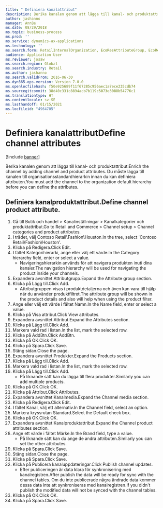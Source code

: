 ```yaml
---
title: " Definiera kanalattribut"
description: Berika kanalen genom att lägga till kanal- och produktattribut.
author: jashanno
manager: AnnBe
ms.date: 08/29/2018
ms.topic: business-process
ms.prod: ''
ms.service: dynamics-ax-applications
ms.technology: ''
ms.search.form: RetailInternalOrganization, EcoResAttributeGroup, EcoResAttributeGroupAttribute, RetailAddChannelItems, RetailCatalogProductAttributeValue, RetailMedia
audience: Application User
ms.reviewer: josaw
ms.search.region: Global
ms.search.industry: Retail
ms.author: jashanno
ms.search.validFrom: 2016-06-30
ms.dyn365.ops.version: Version 7.0.0
ms.openlocfilehash: f50e925689f11f67285c956aec1a7ece235cdb74
ms.sourcegitcommit: 38d40c331c8894acb7b119c5073e3088b54776c1
ms.translationtype: HT
ms.contentlocale: sv-SE
ms.lasthandoff: 01/15/2021
ms.locfileid: "4964705"
---
```

# <a name="define-channel-attributes"></a><span data-ttu-id="7a961-103"> Definiera kanalattribut</span><span class="sxs-lookup"><span data-stu-id="7a961-103">Define channel attributes</span></span>

[!include [banner](../includes/banner.md)]

<span data-ttu-id="7a961-104">Berika kanalen genom att lägga till kanal- och produktattribut.</span><span class="sxs-lookup"><span data-stu-id="7a961-104">Enrich the channel by adding channel and product attributes.</span></span> <span data-ttu-id="7a961-105">Du måste lägga till kanalen till organisationsstandardhierarkin innan du kan definiera attributen.</span><span class="sxs-lookup"><span data-stu-id="7a961-105">You must add the channel to the organization default hierarchy before you can define the attributes.</span></span>


## <a name="define-channel-product-attribute"></a><span data-ttu-id="7a961-106">Definiera kanalproduktattribut.</span><span class="sxs-lookup"><span data-stu-id="7a961-106">Define channel product attribute.</span></span>
1. <span data-ttu-id="7a961-107">Gå till Butik och handel > Kanalinställningar > Kanalkategorier och produktattribut.</span><span class="sxs-lookup"><span data-stu-id="7a961-107">Go to Retail and Commerce > Channel setup > Channel categories and product attributes.</span></span>
2. <span data-ttu-id="7a961-108">I trädet, välj Contoso Retail\Fashion\Houston.</span><span class="sxs-lookup"><span data-stu-id="7a961-108">In the tree, select 'Contoso Retail\Fashion\Houston'.</span></span>
3. <span data-ttu-id="7a961-109">Klicka på Redigera.</span><span class="sxs-lookup"><span data-stu-id="7a961-109">Click Edit.</span></span>
4. <span data-ttu-id="7a961-110">I fältet Kategorihierarki, ange eller välj ett värde.</span><span class="sxs-lookup"><span data-stu-id="7a961-110">In the Category hierarchy field, enter or select a value.</span></span>
    * <span data-ttu-id="7a961-111">Navigeringshierarkin används för att navigera produkten inuti dina kanaler.</span><span class="sxs-lookup"><span data-stu-id="7a961-111">The navigation hierarchy will be used for navigating the product inside your channels.</span></span>  
5. <span data-ttu-id="7a961-112">Expandera avsnittet Attributgrupp.</span><span class="sxs-lookup"><span data-stu-id="7a961-112">Expand the Attribute group section.</span></span>
6. <span data-ttu-id="7a961-113">Klicka på Lägg till.</span><span class="sxs-lookup"><span data-stu-id="7a961-113">Click Add.</span></span>
    * <span data-ttu-id="7a961-114">Attributgruppen visas i produktdetaljerna och även kan vara till hjälp när du använder produktfiltret.</span><span class="sxs-lookup"><span data-stu-id="7a961-114">The attribute group will be shown in the product details and also will help when using the product filter.</span></span>  
7. <span data-ttu-id="7a961-115">Ange eller välj ett värde i fältet Namn.</span><span class="sxs-lookup"><span data-stu-id="7a961-115">In the Name field, enter or select a value.</span></span>
8. <span data-ttu-id="7a961-116">Klicka på Visa attribut.</span><span class="sxs-lookup"><span data-stu-id="7a961-116">Click View attributes.</span></span>
9. <span data-ttu-id="7a961-117">Expandera avsnittet Attribut.</span><span class="sxs-lookup"><span data-stu-id="7a961-117">Expand the Attributes section.</span></span>
10. <span data-ttu-id="7a961-118">Klicka på Lägg till.</span><span class="sxs-lookup"><span data-stu-id="7a961-118">Click Add.</span></span>
11. <span data-ttu-id="7a961-119">Markera vald rad i listan.</span><span class="sxs-lookup"><span data-stu-id="7a961-119">In the list, mark the selected row.</span></span>
12. <span data-ttu-id="7a961-120">Klicka på AddBtn.</span><span class="sxs-lookup"><span data-stu-id="7a961-120">Click AddBtn.</span></span>
13. <span data-ttu-id="7a961-121">Klicka på OK.</span><span class="sxs-lookup"><span data-stu-id="7a961-121">Click OK.</span></span>
14. <span data-ttu-id="7a961-122">Klicka på Spara.</span><span class="sxs-lookup"><span data-stu-id="7a961-122">Click Save.</span></span>
15. <span data-ttu-id="7a961-123">Stäng sidan.</span><span class="sxs-lookup"><span data-stu-id="7a961-123">Close the page.</span></span>
16. <span data-ttu-id="7a961-124">Expandera avsnittet Produkter.</span><span class="sxs-lookup"><span data-stu-id="7a961-124">Expand the Products section.</span></span>
17. <span data-ttu-id="7a961-125">Klicka på Lägg till.</span><span class="sxs-lookup"><span data-stu-id="7a961-125">Click Add.</span></span>
18. <span data-ttu-id="7a961-126">Markera vald rad i listan.</span><span class="sxs-lookup"><span data-stu-id="7a961-126">In the list, mark the selected row.</span></span>
19. <span data-ttu-id="7a961-127">Klicka på Lägg till.</span><span class="sxs-lookup"><span data-stu-id="7a961-127">Click Add.</span></span>
    * <span data-ttu-id="7a961-128">På liknande sätt kan du lägga till flera produkter.</span><span class="sxs-lookup"><span data-stu-id="7a961-128">Similarly you can add multiple products.</span></span>  
20. <span data-ttu-id="7a961-129">Klicka på OK.</span><span class="sxs-lookup"><span data-stu-id="7a961-129">Click OK.</span></span>
21. <span data-ttu-id="7a961-130">Klicka på Attribut.</span><span class="sxs-lookup"><span data-stu-id="7a961-130">Click Attributes.</span></span>
22. <span data-ttu-id="7a961-131">Expandera avsnittet Kanalmedia.</span><span class="sxs-lookup"><span data-stu-id="7a961-131">Expand the Channel media section.</span></span>
23. <span data-ttu-id="7a961-132">Klicka på Redigera.</span><span class="sxs-lookup"><span data-stu-id="7a961-132">Click Edit.</span></span>
24. <span data-ttu-id="7a961-133">I fältet Kanal, välj ett alternativ.</span><span class="sxs-lookup"><span data-stu-id="7a961-133">In the Channel field, select an option.</span></span>
25. <span data-ttu-id="7a961-134">Markera kryssrutan Standard.</span><span class="sxs-lookup"><span data-stu-id="7a961-134">Select the Default check box.</span></span>
26. <span data-ttu-id="7a961-135">Klicka på OK.</span><span class="sxs-lookup"><span data-stu-id="7a961-135">Click OK.</span></span>
27. <span data-ttu-id="7a961-136">Expandera avsnittet Kanalproduktattribut.</span><span class="sxs-lookup"><span data-stu-id="7a961-136">Expand the Channel product attributes section.</span></span>
28. <span data-ttu-id="7a961-137">Ange ett värde i fältet Märke.</span><span class="sxs-lookup"><span data-stu-id="7a961-137">In the Brand field, type a value.</span></span>
    * <span data-ttu-id="7a961-138">På liknande sätt kan du ange de andra attributen.</span><span class="sxs-lookup"><span data-stu-id="7a961-138">Similarly you can set the other attributes.</span></span>  
29. <span data-ttu-id="7a961-139">Klicka på Spara.</span><span class="sxs-lookup"><span data-stu-id="7a961-139">Click Save.</span></span>
30. <span data-ttu-id="7a961-140">Stäng sidan.</span><span class="sxs-lookup"><span data-stu-id="7a961-140">Close the page.</span></span>
31. <span data-ttu-id="7a961-141">Klicka på Spara.</span><span class="sxs-lookup"><span data-stu-id="7a961-141">Click Save.</span></span>
32. <span data-ttu-id="7a961-142">Klicka på Publicera kanaluppdateringar.</span><span class="sxs-lookup"><span data-stu-id="7a961-142">Click Publish channel updates.</span></span>
    * <span data-ttu-id="7a961-143">Efter publiceringen är data klara för synkronisering med kanalregistren.</span><span class="sxs-lookup"><span data-stu-id="7a961-143">After publish the data will be ready for sync with the channel tables.</span></span> <span data-ttu-id="7a961-144">Om du inte publicerade några ändrade data kommer dessa data inte att synkroniseras med kanalregistren.</span><span class="sxs-lookup"><span data-stu-id="7a961-144">If you didn't publish the modified data will not be synced with the channel tables.</span></span>  
33. <span data-ttu-id="7a961-145">Klicka på OK.</span><span class="sxs-lookup"><span data-stu-id="7a961-145">Click OK.</span></span>
34. <span data-ttu-id="7a961-146">Klicka på Spara.</span><span class="sxs-lookup"><span data-stu-id="7a961-146">Click Save.</span></span>

